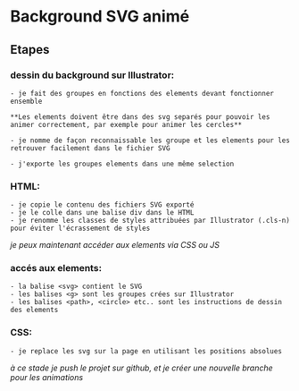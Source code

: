 # Background SVG animé

## Etapes
### dessin du background sur Illustrator:
    - je fait des groupes en fonctions des elements devant fonctionner ensemble

    **Les elements doivent être dans des svg separés pour pouvoir les animer correctement, par exemple pour animer les cercles**

    - je nomme de façon reconnaissable les groupe et les elements pour les retrouver facilement dans le fichier SVG

    - j'exporte les groupes elements dans une même selection

### HTML:
    - je copie le contenu des fichiers SVG exporté
    - je le colle dans une balise div dans le HTML
    - je renomme les classes de styles attribuées par Illustrator (.cls-n) pour éviter l'écrassement de styles
    
*je peux maintenant accéder aux elements via CSS ou JS*

### accés aux elements:
    - la balise <svg> contient le SVG
    - les balises <g> sont les groupes crées sur Illustrator
    - les balises <path>, <circle> etc.. sont les instructions de dessin des elements

### CSS:
    - je replace les svg sur la page en utilisant les positions absolues

*à ce stade je push le projet sur github, et je créer une nouvelle branche pour les animations*
